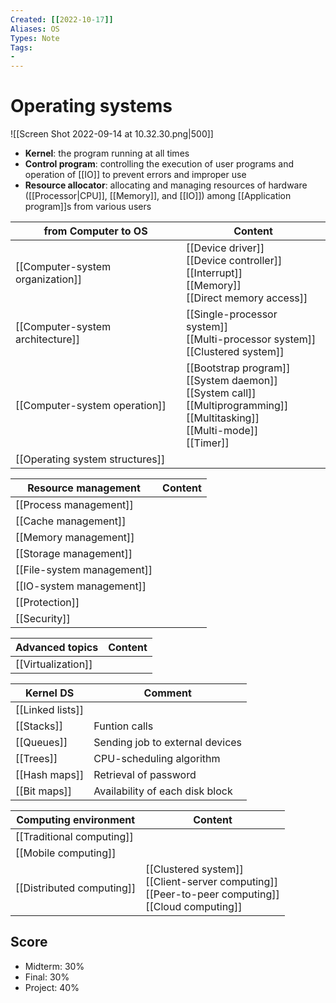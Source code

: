 ```yaml
---
Created: [[2022-10-17]]
Aliases: OS
Types: Note
Tags: 
- 
---
```

# Operating systems
![[Screen Shot 2022-09-14 at 10.32.30.png|500]]
- **Kernel**: the program running at all times
- **Control program**: controlling the execution of user programs and operation of [[IO]] to prevent errors and improper use
- **Resource allocator**: allocating and managing resources of hardware ([[Processor|CPU]], [[Memory]], and [[IO]]) among [[Application program]]s from various users

| from Computer to OS              | Content                                                                                                                                  |
| -------------------------------- | ---------------------------------------------------------------------------------------------------------------------------------------- |
| [[Computer-system organization]] | [[Device driver]]<br>[[Device controller]]<br>[[Interrupt]]<br>[[Memory]]<br>[[Direct memory access]]                                    |
| [[Computer-system architecture]] | [[Single-processor system]]<br>[[Multi-processor system]]<br>[[Clustered system]]                                                        |
| [[Computer-system operation]]    | [[Bootstrap program]]<br>[[System daemon]]<br>[[System call]]<br>[[Multiprogramming]]<br>[[Multitasking]]<br>[[Multi-mode]]<br>[[Timer]] |
| [[Operating system structures]]  |                                                                                                                                          |

| Resource management        | Content |
| -------------------------- | ------- |
| [[Process management]]     |         |
| [[Cache management]]       |         |
| [[Memory management]]      |         |
| [[Storage management]]     |         |
| [[File-system management]] |         |
| [[IO-system management]]   |         |
| [[Protection]]             |         |
| [[Security]]               |         |

| Advanced topics        | Content |
| ---------------------- | ------- |
| [[Virtualization]]     |         |


| Kernel DS        | Comment                         |
| ---------------- | ------------------------------- |
| [[Linked lists]] |                                 |
| [[Stacks]]       | Funtion calls                   |
| [[Queues]]       | Sending job to external devices |
| [[Trees]]        | CPU-scheduling algorithm        |
| [[Hash maps]]    | Retrieval of password           |
| [[Bit maps]]     | Availability of each disk block |

| Computing environment         | Content                                                                                                  |
| ----------------------------- | -------------------------------------------------------------------------------------------------------- |
| [[Traditional computing]]     |                                                                                                          |
| [[Mobile computing]]          |                                                                                                          |
| [[Distributed computing]]     | [[Clustered system]]<br>[[Client-server computing]]<br>[[Peer-to-peer computing]]<br>[[Cloud computing]] |

## Score
- Midterm: 30%
- Final: 30%
- Project: 40%
